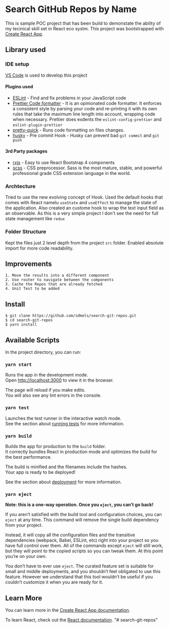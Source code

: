 # Search GitHub Repos by Name

This is sample POC project that has been build to demonstate the ability of my tecinical skill set in React eco systm. This project was bootstrapped with [Create React App](https://github.com/facebook/create-react-app).

## Library used

### IDE setup

[VS Code](https://code.visualstudio.com/) is used to develop this project

#### Plugins used

- [ESLint](https://eslint.org/) - Find and fix problems in your JavaScript code
- [Prettier Code formatter](https://marketplace.visualstudio.com/items?itemName=esbenp.prettier-vscode) - It is an opinionated code formatter. It enforces a consistent style by parsing your code and re-printing it with its own rules that take the maximum line length into account, wrapping code when necessary. Prettier does exdents the `eslint-config-prettier` and `eslint-plugin-prettier`
- [pretty-quick](https://github.com/azz/pretty-quick) - Runs code formatting on files changes.
- [husky](https://github.com/typicode/husky) - Pre commit Hook - Husky can prevent bad `git commit` and `git push`

#### 3rd Party packages

- [rxjs](https://github.com/ReactiveX/RxJS) - Easy to use React Bootstrap 4 components
- [scss](https://sass-lang.com/) - CSS preprocessor. Sass is the most mature, stable, and powerful professional grade CSS extension language in the world.

### Archtecture

Tried to use the new evolving concept of Hook. Used the default hooks that comes with React namelu `useState` and `useEffect` to manage the state of the application. Also created an custome hook to wrap the text input field as an observable. As this is a very simple project I don't see the need for full state management like `redux`

### Folder Structure

Kept the files just 2 level depth from the project `src` folder. Enabled absolute import for more code readability.

## Improvements

    1. Move the results into a different component
    2. Use router to navigate between the components
    3. Cache the Repos that are already fetched
    4. Unit Test to be added

## Install

    $ git clone https://github.com/sdmels/search-git-repos.git
    $ cd search-git-repos
    $ yarn install

## Available Scripts

In the project directory, you can run:

### `yarn start`

Runs the app in the development mode.<br />
Open [http://localhost:3000](http://localhost:3000) to view it in the browser.

The page will reload if you make edits.<br />
You will also see any lint errors in the console.

### `yarn test`

Launches the test runner in the interactive watch mode.<br />
See the section about [running tests](https://facebook.github.io/create-react-app/docs/running-tests) for more information.

### `yarn build`

Builds the app for production to the `build` folder.<br />
It correctly bundles React in production mode and optimizes the build for the best performance.

The build is minified and the filenames include the hashes.<br />
Your app is ready to be deployed!

See the section about [deployment](https://facebook.github.io/create-react-app/docs/deployment) for more information.

### `yarn eject`

**Note: this is a one-way operation. Once you `eject`, you can’t go back!**

If you aren’t satisfied with the build tool and configuration choices, you can `eject` at any time. This command will remove the single build dependency from your project.

Instead, it will copy all the configuration files and the transitive dependencies (webpack, Babel, ESLint, etc) right into your project so you have full control over them. All of the commands except `eject` will still work, but they will point to the copied scripts so you can tweak them. At this point you’re on your own.

You don’t have to ever use `eject`. The curated feature set is suitable for small and middle deployments, and you shouldn’t feel obligated to use this feature. However we understand that this tool wouldn’t be useful if you couldn’t customize it when you are ready for it.

## Learn More

You can learn more in the [Create React App documentation](https://facebook.github.io/create-react-app/docs/getting-started).

To learn React, check out the [React documentation](https://reactjs.org/).
"# search-git-repos"
